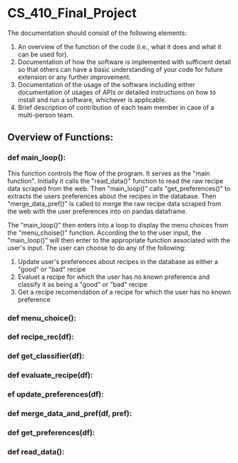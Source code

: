# CS_410_Final_Project

The documentation should consist of the following elements: 
1) An overview of the function of the code (i.e., what it does and what it can be used for). 
2) Documentation of how the software is implemented with sufficient detail so that others can have a basic understanding of your code for future extension or any further improvement. 
3) Documentation of the usage of the software including either documentation of usages of APIs or detailed instructions on how to install and run a software, whichever is applicable.  
4) Brief description of contribution of each team member in case of a multi-person team.  


## Overview of Functions:

### def main_loop():
This function controls the flow of the program. It serves as the "main function". Initially it calls the "read_data()" function to read the raw recipe data scraped from the web. Then "main_loop()" calls "get_preferences()" to extracts the users preferences about the recipes in the database. Then "merge_data_pref()" is called to merge the raw recipe data scraped from the web with the user preferences into on pandas dataframe.

The "main_loop()" then enters into a loop to display the menu choices from the "menu_choise()" function. According the to the user input, the "main_loop()" will then enter to the appropriate function associated with the user's input. The user can choose to do any of the following:
  1) Update user's preferences about recipes in the database as either a "good" or "bad" recipe
  2) Evaluet a recipe for which the user has no known preference and classify it as being a "good" or "bad" recipe
  3) Get a recipe recomendation of a recipe for which the user has no known preference



### def menu_choice():

### def recipe_rec(df):

### def get_classifier(df):

### def evaluate_recipe(df):

### ef update_preferences(df):

### def merge_data_and_pref(df, pref):

### def get_preferences(df):

### def read_data():
